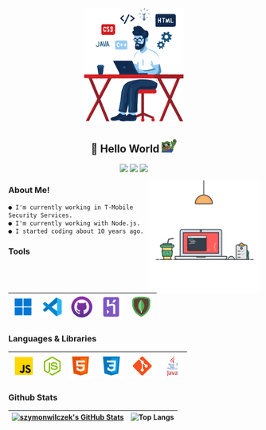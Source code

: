 <p align = center>
<img width = "200" src = "./assets/programmer.png">
</p>
<h2 align = "center">
🤟 Hello World <img width= "30" src="./assets/dank hi.png" />
</h2>

<p align = "center">
<a href = "https://discord.gg/zda6ZYbB25"><img src = "https://img.shields.io/badge/-Discord-5865F2?style=for-the-badge&logo=discord&logoColor=white"></a>
<a href = "https://twitter.com/szymon_wilczek"><img src = "https://img.shields.io/badge/-Twitter-1DA1F2?style=for-the-badge&logo=twitter&logoColor=white"></a>
<a href = "https://open.spotify.com/user/bmudli66dul1oqktfynzr4quv"><img src = "https://img.shields.io/badge/Spotify-1ED760?&style=for-the-badge&logo=spotify&logoColor=white"></a>
</p>


<img width = "225" align= "right" src = "./assets/coding.svg">

### About Me!

```
● I'm currently working in T-Mobile Security Services.
● I'm currently working with Node.js.
● I started coding about 10 years ago.
```

### Tools

|<img width = "45" src = ./assets/windows.png>| <img width = "45" src = ./assets/vsc.png>| <img width = "45" src = ./assets/github.png>| <img width = "45" src = ./assets/heroku.png>| <img width = "48" src = ./assets/mongodb.png>|
|--|--|--|--|--|


### Languages & Libraries

|<img width = "48" src = "./assets/javascript.png" /> | <img width = "38" src = "./assets/node.png"/>  | <img width = "48" src = "./assets/html.png"/>|<img width = "48" src = ./assets/css.png> | <img width = "48" src = "./assets/git.png"/> | <img width = "45" src = "./assets/java.png"/>| 
|--|--|--|--|--|--|


<h3>Github Stats</h3>


| [![szymonwilczek's GitHub Stats](https://github-readme-stats.vercel.app/api?username=szymonwilczek&theme=midnight-purple&show_icons=true&bg_color=0D1117&hide_border=true)](https://github.com/szymonwilczek) | ![Top Langs](https://github-readme-stats.vercel.app/api/top-langs/?username=szymonwilczek&theme=midnight-purple&layout=compact&bg_color=0D1117&hide_border=true) |
|--|--|



